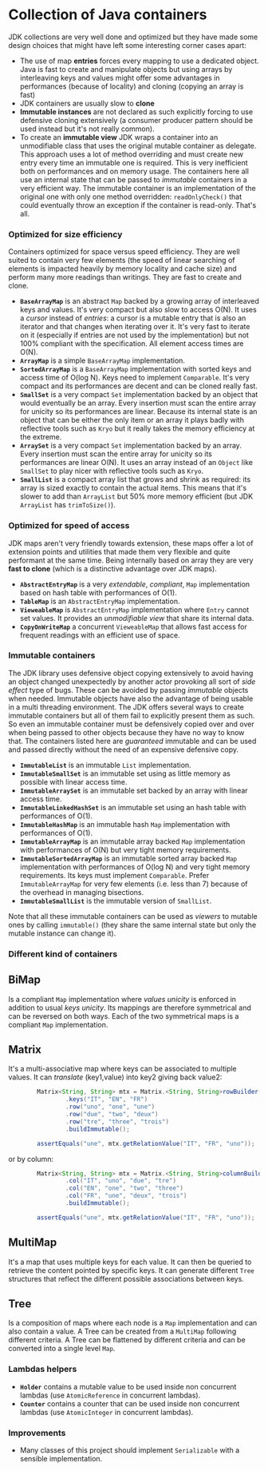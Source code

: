 # Collection of Java containers

JDK collections are very well done and optimized but they have made some design choices that might have left some interesting corner cases apart:
 - The use of map **entries** forces every mapping to use a dedicated object. Java is fast to create and manipulate objects but using arrays by interleaving keys and values might offer some advantages in performances (because of locality) and cloning (copying an array is fast)
 - JDK containers are usually slow to **clone**
 - **Immutable instances** are not declared as such explicitly forcing to use defensive cloning extensively (a consumer producer pattern should be used instead but it's not really common).
 - To create an **immutable view** JDK wraps a container into an unmodifiable class that uses the original mutable container as delegate. This approach uses a lot of method overriding and must create new entry every time an immutable one is required. This is very inefficient both on performances and on memory usage. The containers here all use an internal state that can be passed to _immutable_ containers in a very efficient way. The immutable container is an implementation of the original one with only one method overridden: `readOnlyCheck()` that could eventually throw an exception if the container is read-only. That's all.

### Optimized for size efficiency

Containers optimized for space versus speed efficiency. They are well suited to contain very few elements (the speed of linear searching of elements is impacted heavily by memory locality and cache size) and perform many more readings than writings. They are fast to create and clone.

* **`BaseArrayMap`** is an abstract `Map` backed by a growing array of interleaved keys and values. It's very compact but also slow to access O(N). It uses a _cursor_ instead of _entries_: a cursor is a mutable entry that is also an iterator and that changes when iterating over it. It's very fast to iterate on it (especially if entries are not used by the implementation) but not 100% compliant with the specification. All element access times are O(N).
* **`ArrayMap`** is a simple `BaseArrayMap` implementation.
* **`SortedArrayMap`** is a `BaseArrayMap` implementation with sorted keys and access time of O(log N). Keys need to implement `Comparable`. It's very compact and its performances are decent and can be cloned really fast.
* **`SmallSet`** is a very compact `Set` implementation backed by an object that would eventually be an array. Every insertion must scan the entire array for unicity so its performances are linear. Because its internal state is an object that can be either the only item or an array it plays badly with reflective tools such as `Kryo` but it really takes the memory efficiency at the extreme.
* **`ArraySet`** is a very compact `Set` implementation backed by an array. Every insertion must scan the entire array for unicity so its performances are linear O(N). It uses an array instead of an `Object` like `SmallSet` to play nicer with reflective tools such as `Kryo`.
* **`SmallList`** is a compact array list that grows and shrink as required: its array is sized exactly to contain the actual items. This means that it's slower to add than `ArrayList` but 50% more memory efficient (but JDK `ArrayList` has `trimToSize()`).

### Optimized for speed of access

JDK maps aren't very friendly towards extension, these maps offer a lot of extension points and utilities that made them very flexible and quite performant at the same time. Being internally based on array they are very **fast to clone** (which is a distinctive advantage over JDK maps).

* **`AbstractEntryMap`** is a very _extendable_, _compliant_, `Map` implementation based on hash table with performances of O(1).
* **`TableMap`** is an `AbstractEntryMap` implementation.
* **`VieweableMap`** is `AbstractEntryMap` implementation where `Entry` cannot set values. It provides an _unmodifiable view_ that share its internal data.
* **`CopyOnWriteMap`** a concurrent `VieweableMap` that allows fast access for frequent readings with an efficient use of space.

### Immutable containers

The JDK library uses defensive object copying extensively to avoid having an object changed unexpectedly by another actor provoking all sort of _side effect_ type of bugs. These can be avoided by passing _immutable_ objects when needed. Immutable objects have also the advantage of being usable in a multi threading environment. The JDK offers several ways to create immutable containers but all of them fail to explicitly present them as such. So even an immutable container must be defensively copied over and over when being passed to other objects because they have no way to know that. The containers listed here are _guaranteed_ immutable and can be used and passed directly without the need of an expensive defensive copy.

* **`ImmutableList`** is an immutable `List` implementation.
* **`ImmutableSmallSet`** is an immutable set using as little memory as possible with linear access time.
* **`ImmutableArraySet`** is an immutable set backed by an array with linear access time.
* **`ImmutableLinkedHashSet`** is an immutable set using an hash table with performances of O(1).
* **`ImmutableHashMap`** is an immutable hash `Map` implementation with performances of O(1).
* **`ImmutableArrayMap`** is an immutable array backed `Map` implementation with performances of O(N) but very tight memory requirements.
* **`ImmutableSortedArrayMap`** is an immutable sorted array backed `Map` implementation with performances of O(log N) and very tight memory requirements. Its keys must implement `Comparable`. Prefer `ImmutableArrayMap` for very few elements (i.e. less than 7) because of the overhead in managing bisections.
* **`ImmutableSmallList`** is the immutable version of `SmallList`.

Note that all these immutable containers can be used as _viewers_ to mutable ones by calling `immutable()` (they share the same internal state but only the mutable instance can change it).

### Different kind of containers

## BiMap

Is a compliant `Map` implementation where *values unicity* is enforced in addition to usual *keys unicity*. Its mappings are therefore symmetrical and can be reversed on both ways. Each of the two symmetrical maps is a compliant `Map` implementation.

## Matrix

It's a multi-associative map where keys can be associated to multiple values. It can _translate_ (key1,value) into key2 giving back value2:
```java
        Matrix<String, String> mtx = Matrix.<String, String>rowBuilder()
                .keys("IT", "EN", "FR")
                .row("uno", "one", "une")
                .row("due", "two", "deux")
                .row("tre", "three", "trois")
                .buildImmutable();

        assertEquals("une", mtx.getRelationValue("IT", "FR", "uno"));
```
or by column:
```java
        Matrix<String, String> mtx = Matrix.<String, String>columnBuilder()
                .col("IT", "uno", "due", "tre")
                .col("EN", "one", "two", "three")
                .col("FR", "une", "deux", "trois")
                .buildImmutable();

        assertEquals("une", mtx.getRelationValue("IT", "FR", "uno"));
```

## MultiMap

It's a map that uses multiple keys for each value. It can then be queried to retrieve the content pointed by specific keys. It can generate different `Tree` structures that reflect the different possible associations between keys.

## Tree

Is a composition of maps where each node is a `Map` implementation and can also contain a value. A Tree can be created from a `MultiMap` following different criteria. A Tree can be flattened by different criteria and can be converted into a single level `Map`.

### Lambdas helpers

* **`Holder`** contains a mutable value to be used inside non concurrent lambdas (use `AtomicReference` in concurrent lambdas).
* **`Counter`** contains a counter that can be used inside non concurrent lambdas (use `AtomicInteger` in concurrent lambdas).

### Improvements

 - Many classes of this project should implement `Serializable` with a sensible implementation.
